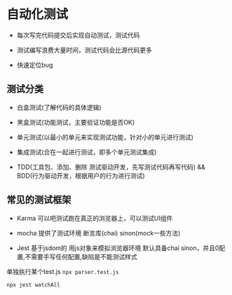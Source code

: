 # 自动化测试

- 每次写完代码提交后实现自动测试，测试代码

- 测试编写浪费大量时间，测试代码会比源代码更多

- 快速定位bug

## 测试分类

- 白盒测试(了解代码的具体逻辑)

- 黑盒测试(功能测试，主要验证功能是否OK)

- 单元测试(以最小的单元来实现测试功能，针对小的单元进行测试)

- 集成测试(合在一起进行测试，即多个单元测试集成)

- TDD(工具包、添加、删除  测试驱动开发，先写测试代码再写代码) && BDD(行为驱动开发，根据用户的行为进行测试)

## 常见的测试框架

- Karma 可以吧测试跑在真正的浏览器上，可以测试UI组件

- mocha 提供了测试环境 断言库(chai) sinon(mock一些方法)

- Jest 基于jsdom的 用js对象来模拟浏览器环境 默认具备chai sinon，并且0配置,不需要手写任何配置,缺陷是不能测试样式

单独执行某个test.js `npx parser.test.js`

`npx jest watchAll`
